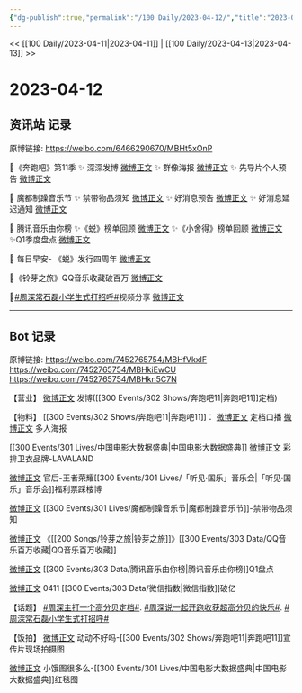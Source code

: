 ```yaml
---
{"dg-publish":true,"permalink":"/100 Daily/2023-04-12/","title":"2023-04-12","created":"2023-04-13T10:00:44.000+08:00","updated":"2023-04-15T21:06:15.501+08:00"}
---
```



<< [[100 Daily/2023-04-11\|2023-04-11]] | [[100 Daily/2023-04-13\|2023-04-13]] >>

# 2023-04-12

## 资讯站 记录

原博链接: https://weibo.com/6466290670/MBHt5xOnP

🌟《奔跑吧》第11季
✨ 深深发博 [微博正文](https://weibo.com/6466290670/4889642116319427)
✨ 群像海报 [微博正文](https://weibo.com/6466290670/4889705932654761)
✨ 先导片个人预告 [微博正文](https://weibo.com/6466290670/4889646015713949)

🌟 魔都制躁音乐节
✨ 禁带物品须知 [微博正文](https://weibo.com/6466290670/4889675116580566)
✨ 好消息预告 [微博正文](https://weibo.com/6466290670/4889706770208811)
✨ 好消息延迟通知 [微博正文](https://weibo.com/6466290670/4889783665429915)

🌟 腾讯音乐由你榜
✨《蜕》榜单回顾 [微博正文](https://weibo.com/6466290670/4889662079896664)
✨《小舍得》榜单回顾 [微博正文](https://weibo.com/6466290670/4889662206247851)
✨Q1季度盘点 [微博正文](https://weibo.com/6466290670/4889767373704877)

🌟 每日早安- 《蜕》发行四周年 [微博正文](https://weibo.com/6466290670/4889610406597248)

🌟《铃芽之旅》QQ音乐收藏破百万 [微博正文](https://weibo.com/6466290670/4889680145812033)

🌟[#周深常石磊小学生式打招呼#](https://s.weibo.com/weibo?q=%23%E5%91%A8%E6%B7%B1%E5%B8%B8%E7%9F%B3%E7%A3%8A%E5%B0%8F%E5%AD%A6%E7%94%9F%E5%BC%8F%E6%89%93%E6%8B%9B%E5%91%BC%23)视频分享
[微博正文](https://weibo.com/6466290670/4889764354066745)

---
## Bot 记录

原博链接:
https://weibo.com/7452765754/MBHfVkxIF
https://weibo.com/7452765754/MBHkiEwCU
https://weibo.com/7452765754/MBHkn5C7N

【营业】
[微博正文](https://weibo.com/1736988591/4889641335655567) 发博([[300 Events/302 Shows/奔跑吧11\|奔跑吧11]]定档)

【物料】
[[300 Events/302 Shows/奔跑吧11\|奔跑吧11]]：
[微博正文](https://weibo.com/5242381821/4889645105547181) 定档口播
[微博正文](https://weibo.com/5242381821/4889701728653829) 多人海报

[[300 Events/301 Lives/中国电影大数据盛典\|中国电影大数据盛典]]
[微博正文](https://weibo.com/7778448845/4889756746385356) 彩排卫衣品牌-LAVALAND ​​​

[微博正文](https://weibo.com/5248300719/4889671529661822) 官后-王者荣耀[[300 Events/301 Lives/「听见·国乐」音乐会\|「听见·国乐」音乐会]]福利票踩楼博

[微博正文](https://weibo.com/7740679900/4889665868663570) [[300 Events/301 Lives/魔都制躁音乐节\|魔都制躁音乐节]]-禁带物品须知

[微博正文](https://weibo.com/2169129705/4889675301652156) 《[[200 Songs/铃芽之旅\|铃芽之旅]]》[[300 Events/303 Data/QQ音乐百万收藏\|QQ音乐百万收藏]]

[微博正文](https://weibo.com/6733257358/4889706145251742) [[300 Events/303 Data/腾讯音乐由你榜\|腾讯音乐由你榜]]Q1盘点

[微博正文](https://weibo.com/5637413637/4889630543447388) 0411 [[300 Events/303 Data/微信指数\|微信指数]]破亿 ​​​

【话题】
[#周深主打一个高分贝定档#](https://s.weibo.com/weibo?q=%23%E5%91%A8%E6%B7%B1%E4%B8%BB%E6%89%93%E4%B8%80%E4%B8%AA%E9%AB%98%E5%88%86%E8%B4%9D%E5%AE%9A%E6%A1%A3%23).
[#周深说一起开跑收获超高分贝的快乐#](https://s.weibo.com/weibo?q=%23%E5%91%A8%E6%B7%B1%E8%AF%B4%E4%B8%80%E8%B5%B7%E5%BC%80%E8%B7%91%E6%94%B6%E8%8E%B7%E8%B6%85%E9%AB%98%E5%88%86%E8%B4%9D%E7%9A%84%E5%BF%AB%E4%B9%90%23).
[#周深常石磊小学生式打招呼#](https://s.weibo.com/weibo?q=%23%E5%91%A8%E6%B7%B1%E5%B8%B8%E7%9F%B3%E7%A3%8A%E5%B0%8F%E5%AD%A6%E7%94%9F%E5%BC%8F%E6%89%93%E6%8B%9B%E5%91%BC%23)

【饭拍】
[微博正文](https://weibo.com/6591548621/4889671366872006) 动动不好吗-[[300 Events/302 Shows/奔跑吧11\|奔跑吧11]]宣传片现场拍摄图

[微博正文](https://weibo.com/5311514508/4889676894178821) 小饿图很多么-[[300 Events/301 Lives/中国电影大数据盛典\|中国电影大数据盛典]]红毯图 ​​​

